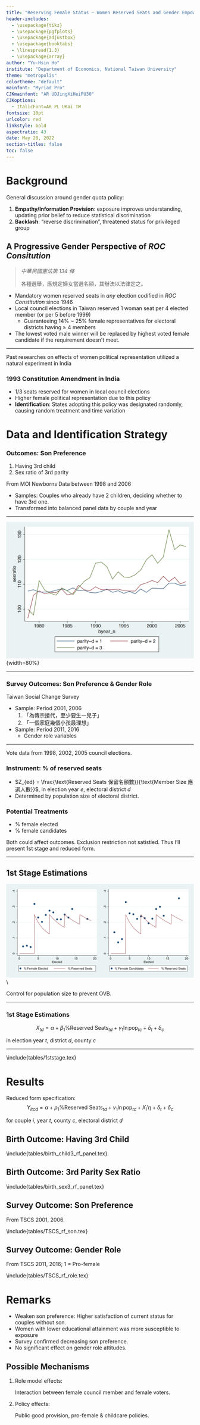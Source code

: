 ```yaml
---
title: "Reserving Female Status — Women Reserved Seats and Gender Empowerment in Taiwan"
header-includes:
  - \usepackage{tikz}
  - \usepackage{pgfplots}
  - \usepackage{adjustbox}
  - \usepackage{booktabs}
  - \linespread{1.3}
  - \usepackage{array}
author: "Yu-Hsin Ho"
institute: "Department of Economics, National Taiwan University"
theme: "metropolis"
colortheme: "default"
mainfont: "Myriad Pro"
CJKmainfont: "AR UDJingXiHeiPU30"
CJKoptions:
  - ItalicFont=AR PL UKai TW
fontsize: 10pt
urlcolor: red
linkstyle: bold
aspectratio: 43
date: May 28, 2022
section-titles: false
toc: false
---
```


# Background

General discussion around gender quota policy:

1. **Empathy/Information Provision**: exposure improves understanding, updating prior belief to reduce statistical discrimination
2. **Backlash**: “reverse discrimination”, threatened status for privileged group

## A Progressive Gender Perspective of *ROC Consitution*

> *中華民國憲法第 134 條*
>
> 各種選舉，應規定婦女當選名額，其辦法以法律定之。

- Mandatory women reserved seats in *any* election codified in *ROC Constitution* since 1946
- Local council elections in Taiwan reserved 1 woman seat per 4 elected member (or per 5 before 1999)
  - Guaranteeing 14% ~ 25% female representatives for electoral districts having $\geq$ 4 members
- The lowest voted male winner will be replaced by highest voted female candidate if the requirement doesn’t meet.

---

Past researches on effects of women political representation utilized a natural experiment in India

### 1993 Constitution Amendment in India

- 1/3 seats reserved for women in local council elections
- Higher female political representation due to this policy
- **Identification**: States adopting this policy was designated randomly, causing random treatment and time variation

# Data and Identification Strategy

### Outcomes: Son Preference

1. Having 3rd child
2. Sex ratio of 3rd parity

From MOI Newborns Data between 1998 and 2006

- Samples: Couples who already have 2 children, deciding whether to have 3rd one.
- Transformed into balanced panel data by couple and year 

---

![Newborns Sex Ratio by Parity](graphs/sexratioByParity.png){width=80%}

---

### Survey Outcomes: Son Preference & Gender Role

Taiwan Social Change Survey

- Sample: Period 2001, 2006
  1. 「為傳宗接代，至少要生一兒子」
  2. 「一個家庭幾個小孩最理想」
- Sample: Period 2011, 2016
  - Gender role variables

---

Vote data from 1998, 2002, 2005 council elections.

### Instrument: % of reserved seats

- $Z_{ed} = \frac{\text{Reserved Seats 保留名額數}}{\text{Member Size 應選人數}}$, in election year $e$, electoral district $d$
- Determined by population size of electoral district.

### Potential Treatments

- % female elected
- % female candidates

Both could affect outcomes. Exclusion restriction not satistied. Thus I’ll present 1st stage and reduced form.

---

## 1st Stage Estimations

![](graphs/firstStage.png)\

Control for population size to prevent OVB.

---

### 1st Stage Estimations

$$
X_{td} = \alpha + \beta_1 \text{\% Reserved Seats}_{td}  + \gamma_1 \ln \operatorname{pop}_{tc} + \delta_t + \delta_{c}
$$

in election year $t$, district $d$, county $c$

---

\include{tables/1ststage.tex}

# Results

Reduced form specification:
$$
Y_{itcd} = \alpha + \rho_1 \text{\% Reserved Seats}_{td}  + \gamma_1 \ln \operatorname{pop}_{tc} + X_i' \eta + \delta_t + \delta_{c}
$$

for couple $i$, year $t$, county $c$, electoral district $d$

## Birth Outcome: Having 3rd Child

\include{tables/birth_child3_rf_panel.tex}

## Birth Outcome: 3rd Parity Sex Ratio

\include{tables/birth_sex3_rf_panel.tex}

## Survey Outcome: Son Preference

From TSCS 2001, 2006. 

\include{tables/TSCS_rf_son.tex}

## Survey Outcome: Gender Role

From TSCS 2011, 2016; 1 = Pro-female

\include{tables/TSCS_rf_role.tex}

# Remarks

- Weaken son preference: Higher satisfaction of current status for couples without son.
- Women with lower educational attainment was more susceptible to exposure
- Survey confirmed decreasing son preference.
- No significant effect on gender role attitudes. 

## Possible Mechanisms

1. Role model effects:

   Interaction between female council member and female voters.

2. Policy effects:

   Public good provision, pro-female & childcare policies.

